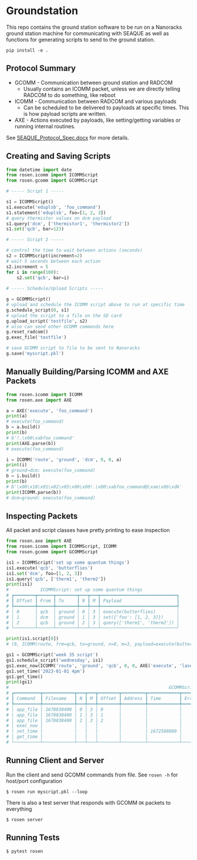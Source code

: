 # Groundstation

This repo contains the ground station software to be run on a Nanoracks ground station machine for communicating with SEAQUE as well as functions for generating scripts to send to the ground station.

    pip install -e .
    
## Protocol Summary

- GCOMM - Communication between ground station and RADCOM
  - Usually contains an ICOMM packet, unless we are directly telling RADCOM to do something, like reboot
- ICOMM - Communication between RADCOM and various payloads
  - Can be scheduled to be delivered to payloads at specific times.  This is how payload scripts are written.
- AXE - Actions executed by payloads, like setting/getting variables or running internal routines.

See [SEAQUE_Protocol_Spec.docx](https://uillinoisedu.sharepoint.com/:w:/s/Gambit/Ead1y8GhTDdDpPL6pMAykbYBchad07YlAGAax6WgWh3yvQ?e=JvjfS6) for more details.
    
## Creating and Saving Scripts

``` python
from datetime import date
from rosen.icomm import ICOMMScript
from rosen.gcomm import GCOMMScript

# ----- Script 1 -----

s1 = ICOMMScript()
s1.execute('eduplsb', 'foo_command')
s1.statement('eduplsb', foo=[1, 2, 3])
# query thermistor values on dcm payload
s1.query('dcm', ['thermistor1', 'thermistor2'])
s1.set('qcb', bar=123)

# ----- Script 2 -----

# control the time to wait between actions (seconds)
s2 = ICOMMScript(increment=2)
# wait 5 seconds between each action
s2.increment = 5
for i in range(100):
    s2.set('qcb', bar=i)
    
# ----- Schedule/Upload Scripts -----

g = GCOMMScript()
# upload and schedule the ICOMM script above to run at specific time
g.schedule_script(0, s1)
# upload the script to a file on the SD card
g.upload_script('testfile', s2)
# also can send other GCOMM commands here
g.reset_radcom()
g.exec_file('testfile')

# save GCOMM script to file to be sent to Nanoracks
g.save('myscript.pkl')
```

## Manually Building/Parsing ICOMM and AXE Packets

``` python
from rosen.icomm import ICOMM
from rosen.axe import AXE

a = AXE('execute', 'foo_command')
print(a)
# execute(foo_command)
b = a.build()
print(b)
# b'!.\x00\xabfoo_command'
print(AXE.parse(b))
# execute(foo_command)

i = ICOMM('route', 'ground', 'dcm', 0, 0, a)
print(i)
# ground→dcm: execute(foo_command)
b = i.build()
print(b)
# b'\x00\x18\x01\x02\x05\x00\x00!.\x00\xabfoo_command@\xae\x86\xd6'
print(ICOMM.parse(b))
# dcm→ground: execute(foo_command)
```

## Inspecting Packets

All packet and script classes have pretty printing to ease inspection

``` python
from rosen.axe import AXE
from rosen.icomm import ICOMMScript, ICOMM
from rosen.gcomm import GCOMMScript

is1 = ICOMMScript('set up some quantum things')
is1.execute('qcb', 'butterflies')
is1.set('dcm', foo=[1, 2, 3])
is1.query('qcb', ['therm1', 'therm2'])
print(is1)
#            ICOMMScript: set up some quantum things             
# ┏━━━━━━━━┳━━━━━━┳━━━━━━━━┳━━━┳━━━┳━━━━━━━━━━━━━━━━━━━━━━━━━━━━━┓
# ┃ Offset ┃ From ┃ To     ┃ N ┃ M ┃ Payload                     ┃
# ┡━━━━━━━━╇━━━━━━╇━━━━━━━━╇━━━╇━━━╇━━━━━━━━━━━━━━━━━━━━━━━━━━━━━┩
# │ 0      │ qcb  │ ground │ 0 │ 3 │ execute(butterflies)        │
# │ 1      │ dcm  │ ground │ 1 │ 3 │ set({'foo': [1, 2, 3]})     │
# │ 2      │ qcb  │ ground │ 2 │ 3 │ query(['therm1', 'therm2']) │
# └────────┴──────┴────────┴───┴───┴─────────────────────────────┘

print(is1.script[0])
# (0, ICOMM(route, frm=qcb, to=ground, n=0, m=3, payload=execute(butterflies)))

gs1 = GCOMMScript('week 35 script')
gs1.schedule_script('wednesday', is1)
gs1.exec_now(ICOMM('route', 'ground', 'qcb', 0, 0, AXE('execute', 'laser_start')))
gs1.set_time('2023-01-01 4pm')
gs1.get_time()
print(gs1)
#                                                             GCOMMScript: week 35 script                                                              
# ┏━━━━━━━━━━┳━━━━━━━━━━━━┳━━━┳━━━┳━━━━━━━━┳━━━━━━━━━┳━━━━━━━━━━━━┳━━━━━━━━━┳━━━━━━━━┳━━━━━━━━━┳━━━━━━━━┳━━━━━━━━┳━━━┳━━━┳━━━━━━━━━━━━━━━━━━━━━━━━━━━━━┓
# ┃ Command  ┃ Filename   ┃ N ┃ M ┃ Offset ┃ Address ┃ Time       ┃ Errcode ┃ Errstr ┃ Command ┃ From   ┃ To     ┃ N ┃ M ┃ AXE                         ┃
# ┡━━━━━━━━━━╇━━━━━━━━━━━━╇━━━╇━━━╇━━━━━━━━╇━━━━━━━━━╇━━━━━━━━━━━━╇━━━━━━━━━╇━━━━━━━━╇━━━━━━━━━╇━━━━━━━━╇━━━━━━━━╇━━━╇━━━╇━━━━━━━━━━━━━━━━━━━━━━━━━━━━━┩
# │ app_file │ 1678838400 │ 0 │ 3 │ 0      │         │            │         │        │ route   │ qcb    │ ground │ 0 │ 3 │ execute(butterflies)        │
# │ app_file │ 1678838400 │ 1 │ 3 │ 1      │         │            │         │        │ route   │ dcm    │ ground │ 1 │ 3 │ set({'foo': [1, 2, 3]})     │
# │ app_file │ 1678838400 │ 2 │ 3 │ 2      │         │            │         │        │ route   │ qcb    │ ground │ 2 │ 3 │ query(['therm1', 'therm2']) │
# │ exec_now │            │   │   │        │         │            │         │        │ route   │ ground │ qcb    │   │   │ execute(laser_start)        │
# │ set_time │            │   │   │        │         │ 1672588800 │         │        │         │        │        │   │   │                             │
# │ get_time │            │   │   │        │         │            │         │        │         │        │        │   │   │                             │
# └──────────┴────────────┴───┴───┴────────┴─────────┴────────────┴─────────┴────────┴─────────┴────────┴────────┴───┴───┴─────────────────────────────┘
```

## Running Client and Server

Run the client and send GCOMM commands from file.  See `rosen -h` for host/port configuration

    $ rosen run myscript.pkl --loop
    
There is also a test server that responds with GCOMM `OK` packets to everything

    $ rosen server

## Running Tests

    $ pytest rosen
